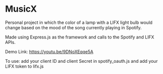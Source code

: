# MusicX
Personal project in which the color of a lamp with a LIFX light bulb would change based on the mood of the song currently playing in Spotify.

Made using Express.js as the framework and calls to the Spotify and LIFX APIs.

Demo Link: https://youtu.be/9DNoXEqqe5A

To use: add your client ID and client Secret in spotify_oauth.js and add your LIFX token to lifx.js
